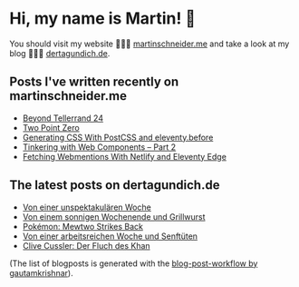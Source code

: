 # Hi, my name is Martin! 👋 
You should visit my website 👨🏼‍💻  [martinschneider.me](https://martinschneider.me) and take a look at my blog 🤷🏼‍♂️ [dertagundich.de](https://www.dertagundich.de).

## Posts I've written recently on martinschneider.me
<!-- MSME-POST-LIST:START -->
- [Beyond Tellerrand 24](https://martinschneider.me/articles/beyond-tellerrand-24/)
- [Two Point Zero](https://martinschneider.me/articles/two-point-zero/)
- [Generating CSS With PostCSS and eleventy.before](https://martinschneider.me/articles/generating-css-with-postcss-and-eleventy-before/)
- [Tinkering with Web Components – Part 2](https://martinschneider.me/articles/tinkering-with-web-components-part-2/)
- [Fetching Webmentions With Netlify and Eleventy Edge](https://martinschneider.me/articles/fetching-webmentions-with-netlify-and-eleventy-edge/)
<!-- MSME-POST-LIST:END -->

## The latest posts on dertagundich.de
<!-- DTUI-POST-LIST:START -->
- [Von einer unspektakulären Woche](https://www.dertagundich.de/2025/03/von-einer-unspektakularen-woche)
- [Von einem sonnigen Wochenende und Grillwurst](https://www.dertagundich.de/2025/03/von-einem-sonnigen-wochenende-und-grillwurst)
- [Pokémon: Mewtwo Strikes Back](https://www.dertagundich.de/2025/03/pokemon-mewtwo-strikes-back)
- [Von einer arbeitsreichen Woche und Senftüten](https://www.dertagundich.de/2025/03/von-einer-arbeitsreichen-woche-und-senftuten)
- [Clive Cussler: Der Fluch des Khan](https://www.dertagundich.de/2025/02/clive-cussler-der-fluch-des-khan)
<!-- DTUI-POST-LIST:END -->

(The list of blogposts is generated with the [blog-post-workflow by gautamkrishnar](https://github.com/gautamkrishnar/blog-post-workflow)).

